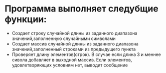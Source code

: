 # Программа выполняет следубщие функции: 
- Создает строку случайной длины из заданного диапазона значений,заполненную случайными символами
- Создает массив случайной длины из заданного диапазона значений,заполненный строками из предыдущего пункта
- Проверяет длину элементов(строк). В случае если длина 3 и меннее сивола добавляет в выходной массив. Если элементов, удовлетворяющих условиям нет, выводит сообщение